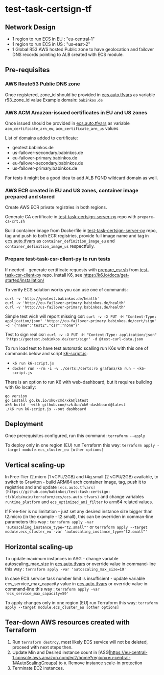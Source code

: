 # test-task-certsign-tf

## Network Design

- 1 region to run ECS in EU : "eu-central-1"
- 1 region to run ECS in US : "us-east-2"
- 1 Global R53 AWS hosted Public zone to have geolocation and failover DNS records pointing to ALB created with ECS module.

## Pre-requisites

### AWS Route53 Public DNS zone

Once registered, zone_id should be provided in [ecs.auto.tfvars](https://github.com/babinkos/test-task-certsign-tf/blob/main/terraform/ecs/ecs.auto.tfvars) as variable r53_zone_id value
Example domain:
`babinkos.de`

### AWS ACM Amazon-issued certificates in EU and US zones

Once issued should be provided in [ecs.auto.tfvars](https://github.com/babinkos/test-task-certsign-tf/blob/main/terraform/ecs/ecs.auto.tfvars) as variable `acm_certificate_arn_eu`, `acm_certificate_arn_us` values

List of domains added to certificate:
- geotest.babinkos.de
- us-failover-secondary.babinkos.de
- eu-failover-primary.babinkos.de
- eu-failover-secondary.babinkos.de
- us-failover-primary.babinkos.de

For tests it might be a good idea to add ALB FQND wildcard domain as well.


### AWS ECR created in EU and US zones, container image prepared and stored

Create AWS ECR private registries in both regions.

Generate CA certificate in [test-task-certsign-server-py](https://github.com/babinkos/test-task-certsign-server-py) repo with `prepare-ca-crt.sh`

Build container image from Dockerfile in [test-task-certsign-server-py](https://github.com/babinkos/test-task-certsign-server-py) repo, tag and push to both ECR registries, provide full image name and tag in [ecs.auto.tfvars](https://github.com/babinkos/test-task-certsign-tf/blob/main/terraform/ecs/ecs.auto.tfvars) as `container_definition_image_eu` and `container_definition_image_us` respectfully.


### Prepare test-task-csr-client-py to run tests

If needed - generate certificate requests with [prepare_csr.sh](https://github.com/babinkos/test-task-csr-client-py/blob/main/prepare_csr.sh) from [test-task-csr-client-py](https://github.com/babinkos/test-task-csr-client-py) repo.
Install K6, see https://k6.io/docs/get-started/installation/

To verify ECS solution works you can use one of commands:
```
curl -v 'http://geotest.babinkos.de/health'
curl -v 'http://eu-failover-primary.babinkos.de/health'
curl -v 'http://us-failover-primary.babinkos.de/health'
```

Simple test wich will report missing csr:
`curl -v -X PUT -H "Content-Type: application/json" 'https://eu-failover-primary.babinkos.de/cert/sign' -d '{"name":"test2","csr":"none"}'`

Test to sign real csr:
`curl -v -X PUT -H "Content-Type: application/json" 'https://geotest.babinkos.de/cert/sign' -d @test-curl-data.json`

To run load test to have test automatic scalling run K6s with this one of commands below and script [k6-script.js](https://github.com/babinkos/test-task-csr-client-py/blob/main/k6-script.js):
- `k6 run k6-script.js`
- `docker run --rm -i -v ./certs:/certs:ro grafana/k6 run - <k6-script.js`

There is an option to run K6 with web-dashboard, but it requires building with Go locally:
```
go version
go install go.k6.io/xk6/cmd/xk6@latest
xk6 build --with github.com/szkiba/xk6-dashboard@latest
./k6 run k6-script.js --out dashboard
```


## Deployment

Once prerequisites configured, run this command:
`terraform --apply`

To deploy only in one region (EU) run Terraform this way:
`terraform apply --target module.ecs_cluster_eu [other options]`


## Vertical scaling-up

In Free-Tier t2.micro (1 vCPU/2GB) and t4g.small (2 vCPU/2GB) available, to switch to Graviton - build ARM64 arch container image, tag, push it to registries and and update `[ecs.auto.tfvars](https://github.com/babinkos/test-task-certsign-tf/blob/main/terraform/ecs/ecs.auto.tfvars)` and change variables `runtime_platform` and `ecs_optimized_ami_filter` to arm64 related values.

If Free-tier is no limitation - just set any desired instance size bigger than t2.micro (in the example - t2.small), this can be overriden in comman-line parameters this way :
`terraform apply -var 'autoscaling_instance_type="t2.small"'`
or
`terraform apply --target module.ecs_cluster_eu -var 'autoscaling_instance_type="t2.small"'`


## Horizontal scaling-up

To update maximum instances in ASG - change variable autoscaling_max_size in [ecs.auto.tfvars](https://github.com/babinkos/test-task-certsign-tf/blob/main/terraform/ecs/ecs.auto.tfvars) or override value in command-line this way :
`terraform apply -var 'autoscaling_max_size=10'`

In case ECS service task number limit is insufficient - update variable ecs_service_max_capacity value in [ecs.auto.tfvars](https://github.com/babinkos/test-task-certsign-tf/blob/main/terraform/ecs/ecs.auto.tfvars) or override value in command-line this way :
`terraform apply -var 'ecs_service_max_capacity=50'`

To apply changes only in one region (EU) run Terraform this way:
`terraform apply --target module.ecs_cluster_eu [other options]`


## Tear-down AWS resources created with Terraform

1. Run `terraform destroy`, most likely ECS service will not be deleted, proceed with next steps then.
2. Update Min and Desired instance count in [ASG|https://eu-central-1.console.aws.amazon.com/ec2/home?region=eu-central-1#AutoScalingGroups] to `0`. Remove instance scale-in protection
3. Terminate EC2 instances.
